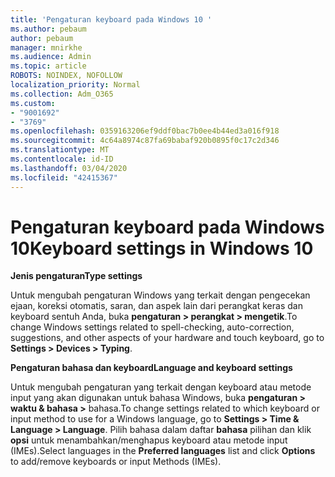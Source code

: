 ```yaml
---
title: 'Pengaturan keyboard pada Windows 10 '
ms.author: pebaum
author: pebaum
manager: mnirkhe
ms.audience: Admin
ms.topic: article
ROBOTS: NOINDEX, NOFOLLOW
localization_priority: Normal
ms.collection: Adm_O365
ms.custom:
- "9001692"
- "3769"
ms.openlocfilehash: 0359163206ef9ddf0bac7b0ee4b44ed3a016f918
ms.sourcegitcommit: 4c64a8974c87fa69babaf920b0895f0c17c2d346
ms.translationtype: MT
ms.contentlocale: id-ID
ms.lasthandoff: 03/04/2020
ms.locfileid: "42415367"
---
```

# <a name="keyboard-settings-in-windows-10"></a><span data-ttu-id="aba2f-102">Pengaturan keyboard pada Windows 10</span><span class="sxs-lookup"><span data-stu-id="aba2f-102">Keyboard settings in Windows 10</span></span>

<span data-ttu-id="aba2f-103">**Jenis pengaturan**</span><span class="sxs-lookup"><span data-stu-id="aba2f-103">**Type settings**</span></span>

<span data-ttu-id="aba2f-104">Untuk mengubah pengaturan Windows yang terkait dengan pengecekan ejaan, koreksi otomatis, saran, dan aspek lain dari perangkat keras dan keyboard sentuh Anda, buka **pengaturan > perangkat > mengetik**.</span><span class="sxs-lookup"><span data-stu-id="aba2f-104">To change Windows settings related to spell-checking, auto-correction, suggestions, and other aspects of your hardware and touch keyboard, go to **Settings > Devices > Typing**.</span></span> 

<span data-ttu-id="aba2f-105">**Pengaturan bahasa dan keyboard**</span><span class="sxs-lookup"><span data-stu-id="aba2f-105">**Language and keyboard settings**</span></span>

<span data-ttu-id="aba2f-106">Untuk mengubah pengaturan yang terkait dengan keyboard atau metode input yang akan digunakan untuk bahasa Windows, buka **pengaturan > waktu & bahasa >** bahasa.</span><span class="sxs-lookup"><span data-stu-id="aba2f-106">To change settings related to which keyboard or input method to use for a Windows language, go to **Settings > Time & Language > Language**.</span></span> <span data-ttu-id="aba2f-107">Pilih bahasa dalam daftar **bahasa** pilihan dan klik **opsi** untuk menambahkan/menghapus keyboard atau metode input (IMEs).</span><span class="sxs-lookup"><span data-stu-id="aba2f-107">Select languages in the **Preferred languages** list and click **Options** to add/remove keyboards or input Methods (IMEs).</span></span>
